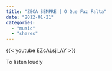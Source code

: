 ```yaml
---
title: "ZECA SEMPRE | O Que Faz Falta"
date: "2012-01-21"
categories:
  - "music"
  - "shares"
---
```


{{< youtube EZcALsjl_AY >}}

To listen loudly
